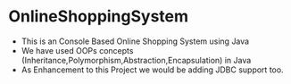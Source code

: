 # OnlineShoppingSystem


- This is an Console Based Online Shopping System using Java
- We have used OOPs concepts (Inheritance,Polymorphism,Abstraction,Encapsulation) in Java
- As Enhancement to this Project we would be adding JDBC support too.
